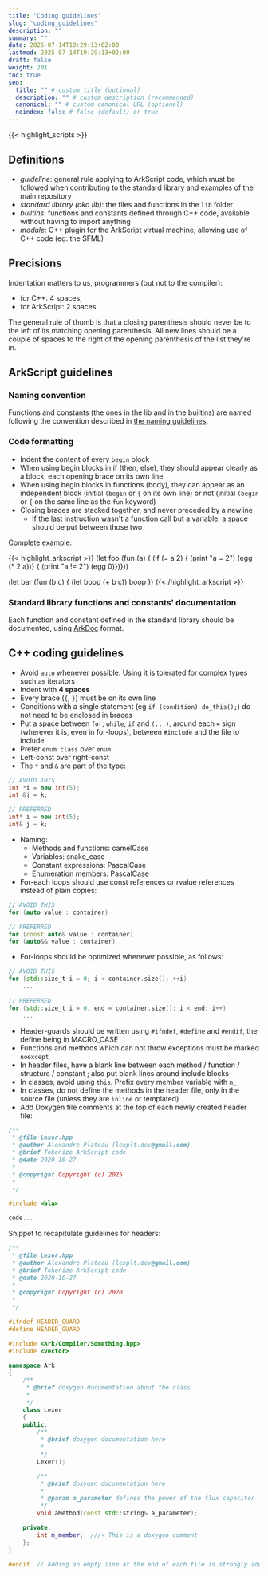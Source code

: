 ```yaml
---
title: "Coding guidelines"
slug: "coding_guidelines"
description: ""
summary: ""
date: 2025-07-14T19:29:13+02:00
lastmod: 2025-07-14T19:29:13+02:00
draft: false
weight: 201
toc: true
seo:
  title: "" # custom title (optional)
  description: "" # custom description (recommended)
  canonical: "" # custom canonical URL (optional)
  noindex: false # false (default) or true
---
```


{{< highlight_scripts >}}

## Definitions

- *guideline*: general rule applying to ArkScript code, which must be followed when contributing to the standard library and examples of the main repository
- *standard library (aka lib)*: the files and functions in the `lib` folder
- *builtins*: functions and constants defined through C++ code, available without having to import anything
- *module*: C++ plugin for the ArkScript virtual machine, allowing use of C++ code (eg: the SFML)

## Precisions

Indentation matters to us, programmers (but not to the compiler):

- for C++: 4 spaces,
- for ArkScript: 2 spaces.

The general rule of thumb is that a closing parenthesis should never be to the left of its matching opening parenthesis. All new lines should be a couple of spaces to the right of the opening parenthesis of the list they're in.

## ArkScript guidelines

### Naming convention

Functions and constants (the ones in the lib and in the builtins) are named following the convention described in [the naming guidelines](/docs/guides/naming).

### Code formatting

- Indent the content of every `begin` block
- When using begin blocks in if (then, else), they should appear clearly as a block, each opening brace on its own line
- When using begin blocks in functions (body), they can appear as an independent block (initial `(begin` or `{` on its own line) or not (initial `(begin` or `{` on the same line as the `fun` keyword)
- Closing braces are stacked together, and never preceded by a newline
    - If the last instruction wasn't a function call but a variable, a space should be put between those two

Complete example:

{{< highlight_arkscript >}}
(let foo (fun (a) {
    (if (= a 2)
        {
            (print "a = 2")
            (egg (* 2 a))}
        {
            (print "a != 2")
            (egg 0)})}))

(let bar (fun (b c) {
    (let boop (+ b c))
    boop })
{{< /highlight_arkscript >}}

### Standard library functions and constants' documentation

Each function and constant defined in the standard library should be documented, using [ArkDoc](/docs/guides/arkdoc) format.

## C++ coding guidelines

* Avoid `auto` whenever possible. Using it is tolerated for complex types such as iterators
* Indent with **4 spaces**
* Every brace (`{`, `}`) must be on its own line
* Conditions with a single statement (eg `if (condition) do_this();`) do not need to be enclosed in braces
* Put a space between `for`, `while`, `if` and `(...)`, around each `=` sign (wherever it is, even in for-loops), between `#include` and the file to include
* Prefer `enum class` over `enum`
* Left-const over right-const
* The `*` and `&` are part of the type:

```cpp
// AVOID THIS
int *i = new int(5);
int &j = k;

// PREFERRED
int* i = new int(5);
int& j = k;
```
* Naming:
    * Methods and functions: camelCase
    * Variables: snake_case
    * Constant expressions: PascalCase
    * Enumeration members: PascalCase
* For-each loops should use const references or rvalue references instead of plain copies:

```cpp
// AVOID THIS
for (auto value : container)

// PREFERRED
for (const auto& value : container)
for (auto&& value : container)
```
* For-loops should be optimized whenever possible, as follows:
```cpp
// AVOID THIS
for (std::size_t i = 0; i < container.size(); ++i)
    ...

// PREFERRED
for (std::size_t i = 0, end = container.size(); i < end; i++)
    ...
```
* Header-guards should be written using `#ifndef`, `#define` and `#endif`, the define being in MACRO_CASE
* Functions and methods which can not throw exceptions must be marked `noexcept`
* In header files, have a blank line between each method / function / structure / constant ; also put blank lines around include blocks
* In classes, avoid using `this`. Prefix every member variable with `m_`
* In classes, do not define the methods in the header file, only in the source file (unless they are `inline` or templated)
* Add Doxygen file comments at the top of each newly created header file:

```cpp
/**
 * @file Lexer.hpp
 * @author Alexandre Plateau (lexplt.dev@gmail.com)
 * @brief Tokenize ArkScript code
 * @date 2020-10-27
 *
 * @copyright Copyright (c) 2025
 *
 */

#include <bla>

code...
```

Snippet to recapitulate guidelines for headers:

```cpp
/**
 * @file Lexer.hpp
 * @author Alexandre Plateau (lexplt.dev@gmail.com)
 * @brief Tokenize ArkScript code
 * @date 2020-10-27
 *
 * @copyright Copyright (c) 2020
 *
 */

#ifndef HEADER_GUARD
#define HEADER_GUARD

#include <Ark/Compiler/Something.hpp>
#include <vector>

namespace Ark
{
    /**
     * @brief doxygen documentation about the class
     *
     */
    class Lexer
    {
    public:
        /**
         * @brief doxygen documentation here
         *
         */
        Lexer();

        /**
         * @brief doxygen documentation here
         *
         * @param a_parameter defines the power of the flux capacitor
         */
        void aMethod(const std::string& a_parameter);

    private:
        int m_member;  ///< This is a doxygen comment
    };
}

#endif  // Adding an empty line at the end of each file is strongly advised
```

